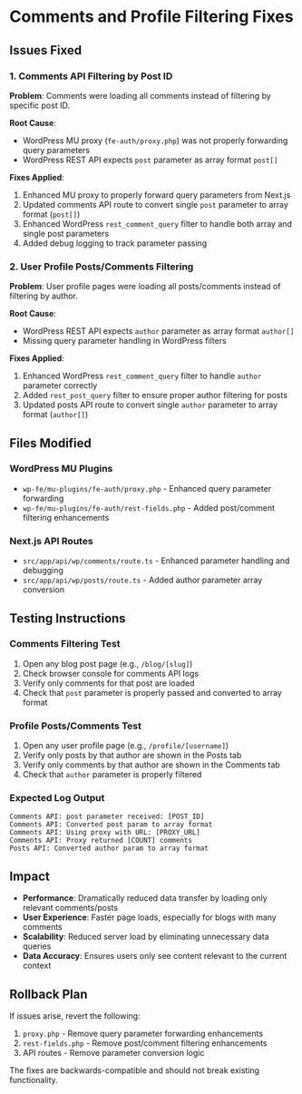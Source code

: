 # Comments and Profile Filtering Fixes

## Issues Fixed

### 1. Comments API Filtering by Post ID
**Problem**: Comments were loading all comments instead of filtering by specific post ID.

**Root Cause**: 
- WordPress MU proxy (`fe-auth/proxy.php`) was not properly forwarding query parameters
- WordPress REST API expects `post` parameter as array format `post[]`

**Fixes Applied**:
1. Enhanced MU proxy to properly forward query parameters from Next.js
2. Updated comments API route to convert single `post` parameter to array format (`post[]`)
3. Enhanced WordPress `rest_comment_query` filter to handle both array and single post parameters
4. Added debug logging to track parameter passing

### 2. User Profile Posts/Comments Filtering
**Problem**: User profile pages were loading all posts/comments instead of filtering by author.

**Root Cause**:
- WordPress REST API expects `author` parameter as array format `author[]`
- Missing query parameter handling in WordPress filters

**Fixes Applied**:
1. Enhanced WordPress `rest_comment_query` filter to handle `author` parameter correctly
2. Added `rest_post_query` filter to ensure proper author filtering for posts
3. Updated posts API route to convert single `author` parameter to array format (`author[]`)

## Files Modified

### WordPress MU Plugins
- `wp-fe/mu-plugins/fe-auth/proxy.php` - Enhanced query parameter forwarding
- `wp-fe/mu-plugins/fe-auth/rest-fields.php` - Added post/comment filtering enhancements

### Next.js API Routes  
- `src/app/api/wp/comments/route.ts` - Enhanced parameter handling and debugging
- `src/app/api/wp/posts/route.ts` - Added author parameter array conversion

## Testing Instructions

### Comments Filtering Test
1. Open any blog post page (e.g., `/blog/[slug]`)
2. Check browser console for comments API logs
3. Verify only comments for that post are loaded
4. Check that `post` parameter is properly passed and converted to array format

### Profile Posts/Comments Test
1. Open any user profile page (e.g., `/profile/[username]`)
2. Verify only posts by that author are shown in the Posts tab
3. Verify only comments by that author are shown in the Comments tab
4. Check that `author` parameter is properly filtered

### Expected Log Output
```
Comments API: post parameter received: [POST_ID]
Comments API: Converted post param to array format
Comments API: Using proxy with URL: [PROXY_URL]
Comments API: Proxy returned [COUNT] comments
Posts API: Converted author param to array format
```

## Impact
- **Performance**: Dramatically reduced data transfer by loading only relevant comments/posts
- **User Experience**: Faster page loads, especially for blogs with many comments
- **Scalability**: Reduced server load by eliminating unnecessary data queries
- **Data Accuracy**: Ensures users only see content relevant to the current context

## Rollback Plan
If issues arise, revert the following:
1. `proxy.php` - Remove query parameter forwarding enhancements
2. `rest-fields.php` - Remove post/comment filtering enhancements  
3. API routes - Remove parameter conversion logic

The fixes are backwards-compatible and should not break existing functionality.